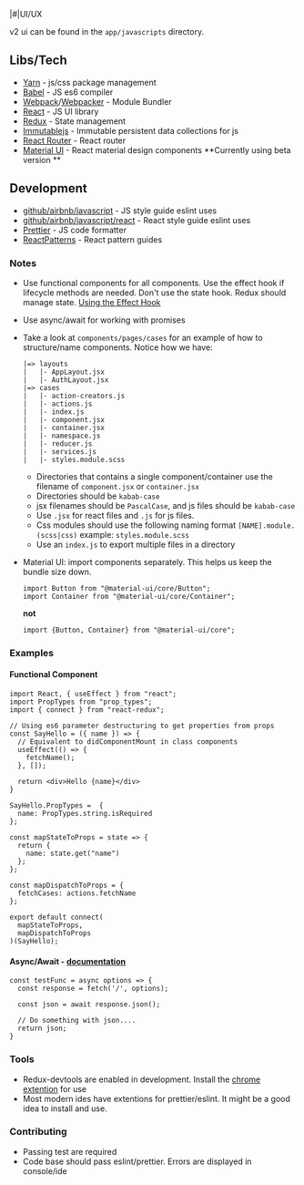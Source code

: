 |#|UI/UX

v2 ui can be found in the `app/javascripts` directory.

## Libs/Tech
- [Yarn](https://yarnpkg.com/en/) - js/css package management
- [Babel](https://babeljs.io/) - JS es6 compiler
- [Webpack](https://webpack.js.org/)/[Webpacker](https://github.com/rails/webpacker) - Module Bundler
- [React](https://reactjs.org/) - JS UI library
- [Redux](https://redux.js.org/) - State management
- [Immutablejs](https://github.com/immutable-js/immutable-js) - Immutable persistent data collections for js
- [React Router](https://github.com/ReactTraining/react-router) - React router
- [Material UI](https://next.material-ui.com/) -  React material design components **Currently using beta version **

## Development
- [github/airbnb/javascript](https://github.com/airbnb/javascript) - JS style guide eslint uses
- [github/airbnb/javascript/react](https://github.com/airbnb/javascript/tree/master/react) - React style guide eslint uses
- [Prettier](https://prettier.io/) - JS code formatter
- [ReactPatterns](https://reactpatterns.com/) - React pattern guides

### Notes
- Use functional components for all components. Use the effect hook if lifecycle methods are needed. Don't use the state hook. Redux should manage state. [Using the Effect Hook](https://reactjs.org/docs/hooks-effect.html)
- Use async/await for working with promises
- Take a look at `components/pages/cases` for an example of how to structure/name components. Notice how we have:
  ```
  |=> layouts
  |   |- AppLayout.jsx
  |   |- AuthLayout.jsx
  |=> cases
  |   |- action-creators.js
  |   |- actions.js
  |   |- index.js
  |   |- component.jsx
  |   |- container.jsx
  |   |- namespace.js
  |   |- reducer.js
  |   |- services.js
  |   |- styles.module.scss
  ```
  - Directories that contains a single component/container use the filename of `component.jsx` or `container.jsx`
  - Directories should be `kabab-case`
  - jsx filenames should be `PascalCase`, and js files should be `kabab-case`
  - Use `.jsx` for react files and `.js` for js files.
  - Css modules should use the following naming format `[NAME].module.(scss|css)` example: `styles.module.scss`
  - Use an `index.js` to export multiple files in a directory

- Material UI: import components separately. This helps us keep the bundle size down.

  ```
  import Button from "@material-ui/core/Button";
  import Container from "@material-ui/core/Container";
  ```

  **not**

  ```
  import {Button, Container} from "@material-ui/core";
  ```

### Examples

#### Functional Component
```
import React, { useEffect } from "react";
import PropTypes from "prop_types";
import { connect } from "react-redux";

// Using es6 parameter destructuring to get properties from props
const SayHello = ({ name }) => {
  // Equivalent to didComponentMount in class components
  useEffect(() => {
    fetchName();
  }, []);

  return <div>Hello {name}</div>
}

SayHello.PropTypes =  {
  name: PropTypes.string.isRequired
};

const mapStateToProps = state => {
  return {
    name: state.get("name")
  };
};

const mapDispatchToProps = {
  fetchCases: actions.fetchName
};

export default connect(
  mapStateToProps,
  mapDispatchToProps
)(SayHello);
```

#### Async/Await - [documentation](https://developer.mozilla.org/en-US/docs/Web/JavaScript/Reference/Statements/async_function)

```
const testFunc = async options => {
  const response = fetch('/', options);

  const json = await response.json();

  // Do something with json....
  return json;
}
```

### Tools
- Redux-devtools are enabled in development. Install the [chrome extention](https://chrome.google.com/webstore/detail/redux-devtools/lmhkpmbekcpmknklioeibfkpmmfibljd?hl=en) for use
- Most modern ides have extentions for prettier/eslint. It might be a good idea to install and use.

### Contributing
- Passing test are required
- Code base should pass eslint/prettier. Errors are displayed in console/ide
